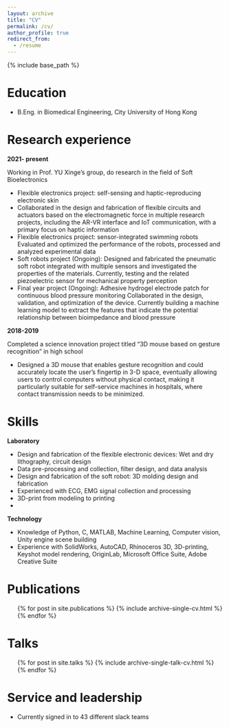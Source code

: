 ```yaml
---
layout: archive
title: "CV"
permalink: /cv/
author_profile: true
redirect_from:
  - /resume
---
```


{% include base_path %}

Education
======
* B.Eng. in Biomedical Engineering, City University of Hong Kong

Research experience
======
__2021- present__

Working in Prof. YU Xinge’s group, do research in the field of Soft Bioelectronics
  * Flexible electronics project: self-sensing and haptic-reproducing electronic skin
  * Collaborated in the design and fabrication of flexible circuits and actuators based on the electromagnetic force in multiple research projects, including the AR-VR interface and IoT communication, with a primary focus on haptic information 
  * Flexible electronics project: sensor-integrated swimming robots
Evaluated and optimized the performance of the robots, processed and analyzed experimental data
  *	Soft robots project (Ongoing): Designed and fabricated the pneumatic soft robot integrated with multiple sensors and investigated the properties of the materials. Currently, testing and the related piezoelectric sensor for mechanical property perception
  *	Final year project (Ongoing): Adhesive hydrogel electrode patch for continuous blood pressure monitoring
Collaborated in the design, validation, and optimization of the device. Currently building a machine learning model to extract the features that indicate the potential relationship between bioimpedance and blood pressure

__2018-2019__

Completed a science innovation project titled “3D mouse based on gesture recognition” in high school
* Designed a 3D mouse that enables gesture recognition and could accurately locate the user’s fingertip in 3-D space, eventually allowing users to control computers without physical contact, making it particularly suitable for self-service machines in hospitals, where contact transmission needs to be minimized.
  
Skills
======
__Laboratory__

*	Design and fabrication of the flexible electronic devices: Wet and dry lithography, circuit design
*	Data pre-processing and collection, filter design, and data analysis
*	Design and fabrication of the soft robot: 3D molding design and fabrication
*	Experienced with ECG, EMG signal collection and processing
*	3D-print from modeling to printing
*	
__Technology__
 
*	Knowledge of Python, C, MATLAB, Machine Learning, Computer vision, Unity engine scene building
*	Experience with SolidWorks, AutoCAD, Rhinoceros 3D, 3D-printing, Keyshot model rendering, OriginLab, Microsoft Office Suite, Adobe Creative Suite


Publications
======
  <ul>{% for post in site.publications %}
    {% include archive-single-cv.html %}
  {% endfor %}</ul>
  
Talks
======
  <ul>{% for post in site.talks %}
    {% include archive-single-talk-cv.html %}
  {% endfor %}</ul>
  
  
Service and leadership
======
* Currently signed in to 43 different slack teams
